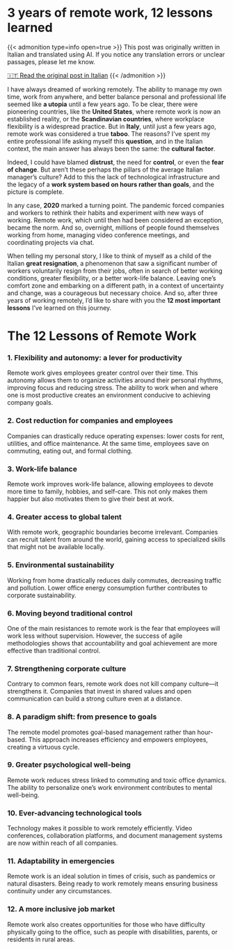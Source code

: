 # 3 years of remote work, 12 lessons learned

{{< admonition type=info open=true >}}
This post was originally written in Italian and translated using AI. If you notice any translation errors or unclear passages, please let me know.

[🇮🇹 Read the original post in Italian](/3-anni-da-remoto-12-lezioni-imparate/)
{{< /admonition >}}


I have always dreamed of working remotely. The ability to manage my own time, work from anywhere, and better balance personal and professional life seemed like **a utopia** until a few years ago. To be clear, there were pioneering countries, like the **United States**, where remote work is now an established reality, or the **Scandinavian countries**, where workplace flexibility is a widespread practice. But in **Italy**, until just a few years ago, remote work was considered a true **taboo**. The reasons? I’ve spent my entire professional life asking myself this **question**, and in the Italian context, the main answer has always been the same: the **cultural factor**.

Indeed, I could have blamed **distrust**, the need for **control**, or even the **fear of change**. But aren’t these perhaps the pillars of the average Italian manager’s culture? Add to this the lack of technological infrastructure and the legacy of a **work system based on hours rather than goals**, and the picture is complete.

In any case, **2020** marked a turning point. The pandemic forced companies and workers to rethink their habits and experiment with new ways of working. Remote work, which until then had been considered an exception, became the norm. And so, overnight, millions of people found themselves working from home, managing video conference meetings, and coordinating projects via chat.

When telling my personal story, I like to think of myself as a child of the Italian **great resignation**, a phenomenon that saw a significant number of workers voluntarily resign from their jobs, often in search of better working conditions, greater flexibility, or a better work-life balance. Leaving one’s comfort zone and embarking on a different path, in a context of uncertainty and change, was a courageous but necessary choice. And so, after three years of working remotely, I’d like to share with you the **12 most important lessons** I’ve learned on this journey.

# The 12 Lessons of Remote Work

### 1. Flexibility and autonomy: a lever for productivity

Remote work gives employees greater control over their time. This autonomy allows them to organize activities around their personal rhythms, improving focus and reducing stress. The ability to work when and where one is most productive creates an environment conducive to achieving company goals.

### 2. Cost reduction for companies and employees

Companies can drastically reduce operating expenses: lower costs for rent, utilities, and office maintenance. At the same time, employees save on commuting, eating out, and formal clothing.

### 3. Work-life balance

Remote work improves work-life balance, allowing employees to devote more time to family, hobbies, and self-care. This not only makes them happier but also motivates them to give their best at work.

### 4. Greater access to global talent

With remote work, geographic boundaries become irrelevant. Companies can recruit talent from around the world, gaining access to specialized skills that might not be available locally.

### 5. Environmental sustainability

Working from home drastically reduces daily commutes, decreasing traffic and pollution. Lower office energy consumption further contributes to corporate sustainability.

### 6. Moving beyond traditional control

One of the main resistances to remote work is the fear that employees will work less without supervision. However, the success of agile methodologies shows that accountability and goal achievement are more effective than traditional control.

### 7. Strengthening corporate culture

Contrary to common fears, remote work does not kill company culture—it strengthens it. Companies that invest in shared values and open communication can build a strong culture even at a distance.

### 8. A paradigm shift: from presence to goals

The remote model promotes goal-based management rather than hour-based. This approach increases efficiency and empowers employees, creating a virtuous cycle.

### 9. Greater psychological well-being

Remote work reduces stress linked to commuting and toxic office dynamics. The ability to personalize one’s work environment contributes to mental well-being.

### 10. Ever-advancing technological tools

Technology makes it possible to work remotely efficiently. Video conferences, collaboration platforms, and document management systems are now within reach of all companies.

### 11. Adaptability in emergencies

Remote work is an ideal solution in times of crisis, such as pandemics or natural disasters. Being ready to work remotely means ensuring business continuity under any circumstances.

### 12. A more inclusive job market

Remote work also creates opportunities for those who have difficulty physically going to the office, such as people with disabilities, parents, or residents in rural areas.



